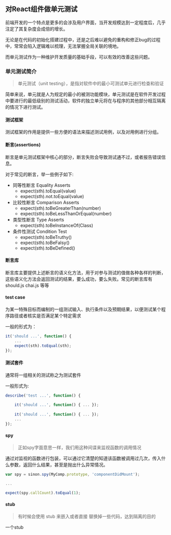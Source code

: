 ## 对React组件做单元测试

前端开发的一个特点是更多的会涉及用户界面，当开发规模达到一定程度后，几乎注定了其复杂度会成倍的增长。

无论是在代码的初始化搭建过程中，还是之后难以避免的重构和修正bug的过程中，常常会陷入逻辑难以梳理，无法掌握全局关联的境地。

而单元测试作为一种维护开发质量的基础手段，可以有效的改善这些问题。

### 单元测试简介

> 单元测试（unit testing），是指对软件中的最小可测试单元进行检查和验证

简单来说，单元就是人为规定的最小的被测功能模块，单元测试是在软件开发过程中要进行的最低级别的测试活动，软件的独立单元将在与程序的其他部分相互隔离的情况下进行测试。

#### 测试框架

测试框架的作用是提供一些方便的语法来描述测试用例，以及对用例进行分组。

#### 断言(assertions)
断言是单元测试框架中核心的部分，断言失败会导致测试通不过，或者报告错误信息。

对于常见的断言，举一些例子如下:
  * 同等性断言 Equality Asserts
    * expect(sth).toEqual(value)
    * expect(sth).not.toEqual(value)
  * 比较性断言 Comparison Asserts
    * expect(sth).toBeGreaterThan(number)
    * expect(sth).toBeLessThanOrEqual(number)
  * 类型性断言 Type Asserts
    * expect(sth).toBeInstanceOf(Class)
  * 条件性测试 Condition Test
    * expect(sth).toBeTruthy()
    * expect(sth).toBeFalsy()
    * expect(sth).toBeDefined() 

#### 断言库
断言库主要提供上述断言的语义化方法，用于对参与测试的值做各种各样的判断，这些语义化方法会返回测试的结果，要么成功，要么失败。常见的断言库有 should.js chai.js 等等

#### test case
为某一特殊目标而编制的一组测试输入、执行条件以及预期结果，以便测试某个程序路径或者核实是否满足某个特定需求

一般的形式为：
```js
it('should ...', function() {
	...
	expect(sth).toEqual(sth);
});
```

#### 测试套件
通常将一组相关的测试称之为测试套件

一般形式为:
```js
describe('test ...', function() {
	
	it('should ...', function() { ... });
	
	it('should ...', function() { ... });
	...
});
```
#### spy

> 正如spy字面意思一样，我们用这种间谍来监视函数的调用情况

通过对监视的函数进行包装，可以通过它清楚的知道该函数被调用过几次，传入什么参数，返回什么结果，甚至是抛出什么异常情况。

```js
var spy = sinon.spy(MyComp.prototype, 'componentDidMount');

...

expect(spy.callCount).toEqual(1);
```

#### stub 

> 有时候会使用 stub 来嵌入或者直接 替换掉一些代码，达到隔离的目的

一个stub
